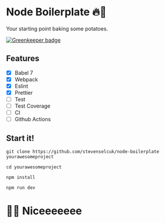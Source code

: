 # Node Boilerplate 🔥🥔

Your starting point baking some potatoes.

[![Greenkeeper badge](https://badges.greenkeeper.io/stevenselcuk/node-boilerplate.svg)](https://greenkeeper.io/)

## Features

- [x] Babel 7
- [x] Webpack
- [x] Eslint 
- [x] Prettier
- [ ] Test
- [ ] Test Coverage
- [ ] CI
- [ ] Github Actions

## Start it!

`git clone https://github.com/stevenselcuk/node-boilerplate yourawesomeproject`

`cd yourawesomeproject`

`npm install`

`npm run dev`


# 🙌🏻 Niceeeeeee